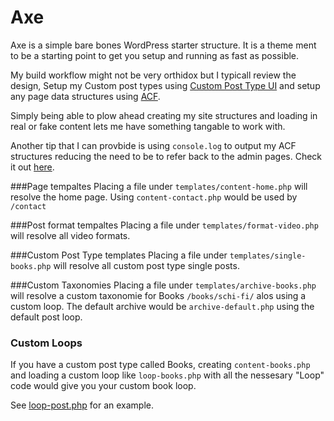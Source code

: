 Axe
==

Axe is a simple bare bones WordPress starter structure. It is a theme ment to be a starting point to get you setup and running as fast as possible.

My build workflow might not be very orthidox but I typicall review the design, Setup my Custom post types using [Custom Post Type UI](https://en-ca.wordpress.org/plugins/custom-post-type-ui/) and setup any page data structures using [ACF](http://www.advancedcustomfields.com/).

Simply being able to plow ahead creating my site structures and loading in real or fake content lets me have something tangable to work with.

Another tip that I can provbide is using `console.log` to output my ACF structures reducing the need to be to refer back to the admin pages. Check it out [here](https://gist.github.com/adampatterson/711a101d5d93f3226fe1).

###Page tempaltes
Placing a file under `templates/content-home.php` will resolve the home page. Using `content-contact.php` would be used by `/contact`

###Post format tempaltes
Placing a file under `templates/format-video.php` will resolve all video formats.

###Custom Post Type templates
Placing a file under `templates/single-books.php` will resolve all custom post type single posts.

###Custom Taxonomies
Placing a file under `templates/archive-books.php` will resolve a custom taxonomie for Books `/books/schi-fi/` alos using a custom loop. The default archive would be `archive-default.php` using the default post loop.

### Custom Loops
If you have a custom post type called Books, creating `content-books.php` and loading a custom loop like `loop-books.php` with all the nessesary "Loop" code would give you your custom book loop.

See [loop-post.php](https://github.com/adampatterson/Axe/blob/master/templates/loop-post.php) for an example.
